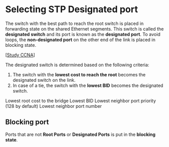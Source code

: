 # Selecting STP Designated port

The switch with the best path to reach the root switch is placed in forwarding state on the shared Ethernet segments.
This switch is called the **designated switch** and its port is known as the **designated port**.
To avoid loops, the **non-designated port** on the other end of the link is placed in blocking state.

[[Study CCNA](https://study-ccna.com/selecting-stp-designated-port-dp/)]

The designated switch is determined based on the following criteria:

1. The switch with the **lowest cost to reach the root** becomes the designated switch on the link.
2. In case of a tie, the switch with the **lowest BID** becomes the designated switch.

Lowest root cost to the bridge
Lowest BID
Lowest neighbor port priority (128 by default)
Lowest neighbor port number

## Blocking port

Ports that are not **Root Ports** or **Designated Ports** is put in the **blocking state**.
